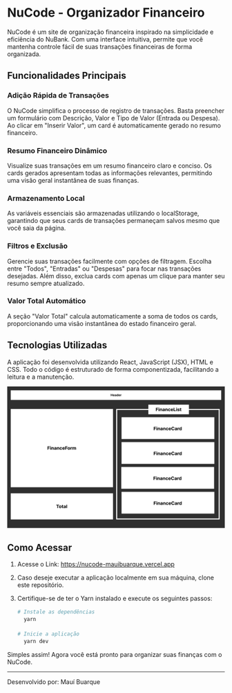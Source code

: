 # NuCode - Organizador Financeiro

NuCode é um site de organização financeira inspirado na simplicidade e eficiência do NuBank. Com uma interface intuitiva, permite que você mantenha controle fácil de suas transações financeiras de forma organizada.

## Funcionalidades Principais

### Adição Rápida de Transações
O NuCode simplifica o processo de registro de transações. Basta preencher um formulário com Descrição, Valor e Tipo de Valor (Entrada ou Despesa). Ao clicar em "Inserir Valor", um card é automaticamente gerado no resumo financeiro.

### Resumo Financeiro Dinâmico
Visualize suas transações em um resumo financeiro claro e conciso. Os cards gerados apresentam todas as informações relevantes, permitindo uma visão geral instantânea de suas finanças.

### Armazenamento Local
As variáveis essenciais são armazenadas utilizando o localStorage, garantindo que seus cards de transações permaneçam salvos mesmo que você saia da página.

### Filtros e Exclusão
Gerencie suas transações facilmente com opções de filtragem. Escolha entre "Todos", "Entradas" ou "Despesas" para focar nas transações desejadas. Além disso, exclua cards com apenas um clique para manter seu resumo sempre atualizado.

### Valor Total Automático
A seção "Valor Total" calcula automaticamente a soma de todos os cards, proporcionando uma visão instantânea do estado financeiro geral.

## Tecnologias Utilizadas
A aplicação foi desenvolvida utilizando React, JavaScript (JSX), HTML e CSS. Todo o código é estruturado de forma componentizada, facilitando a leitura e a manutenção.

![Componentização](./nu-code/src/assets/Components.png)

## Como Acessar

1. Acesse o Link: https://nucode-mauibuarque.vercel.app

2. Caso deseje executar a aplicação localmente em sua máquina, clone este repositório.

3. Certifique-se de ter o Yarn instalado e execute os seguintes passos:

   ```bash
   # Instale as dependências
     yarn

   # Inicie a aplicação
     yarn dev

Simples assim! Agora você está pronto para organizar suas finanças com o NuCode.

---

Desenvolvido por: Mauí Buarque
